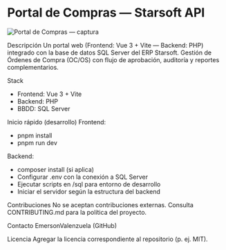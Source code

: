 # Portal de Compras — Starsoft API

![Portal de Compras — captura](/docs/screenshot.png)

Descripción
Un portal web (Frontend: Vue 3 + Vite — Backend: PHP) integrado con la base de datos SQL Server del ERP Starsoft. Gestión de Órdenes de Compra (OC/OS) con flujo de aprobación, auditoría y reportes complementarios.

Stack
- Frontend: Vue 3 + Vite
- Backend: PHP
- BBDD: SQL Server

Inicio rápido (desarrollo)
Frontend:
- pnpm install
- pnpm run dev

Backend:
- composer install (si aplica)
- Configurar .env con la conexión a SQL Server
- Ejecutar scripts en /sql para entorno de desarrollo
- Iniciar el servidor según la estructura del backend

Contribuciones
No se aceptan contribuciones externas. Consulta CONTRIBUTING.md para la política del proyecto.

Contacto
EmersonValenzuela (GitHub)

Licencia
Agregar la licencia correspondiente al repositorio (p. ej. MIT).
